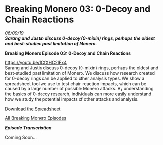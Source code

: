 # Breaking Monero 03: 0-Decoy and Chain Reactions 
*06/09/19*  
_**Sarang and Justin discuss 0-decoy (0-mixin) rings, perhaps the oldest and best-studied past limitation of Monero.**_  

**Breaking Monero Episode 03: 0-Decoy and Chain Reactions**  

https://youtu.be/1CfXHC2IFx4  
Sarang and Justin discuss 0-decoy (0-mixin) rings, perhaps the oldest and best-studied past limitation of Monero. We discuss how research created for 0-decoy rings can be applied to other analysis types. We show a spreadsheet tool we use to test chain reaction impacts, which can be caused by a large number of possible Monero attacks. By understanding the basics of 0-decoy research, individuals can more easily understand how we study the potential impacts of other attacks and analysis. 

[Download the Spreadsheet](https://onedrive.live.com/view.aspx?resid=473062B43FF0AD33!23780&ithint=file%2cxlsx&authkey=!AOpTq2h4tkFKeUU)  

[All Breaking Monero Episodes](https://www.monerooutreach.org/breaking-monero/)  

_**Episode Transcription**_ 

Coming Soon... 
